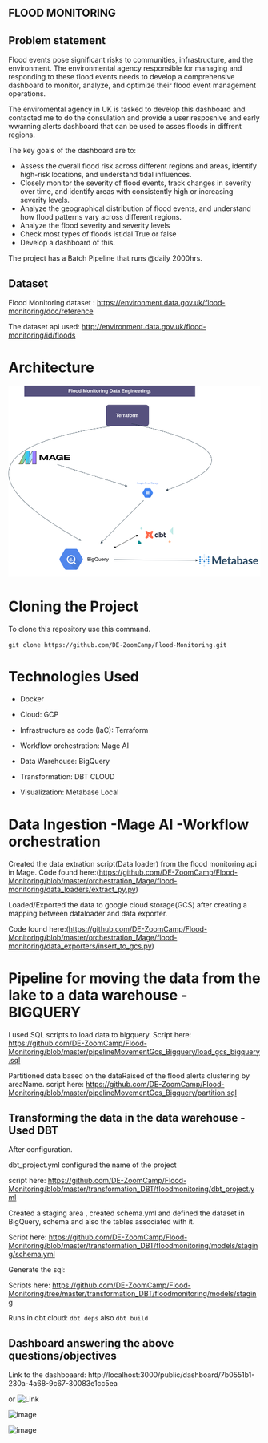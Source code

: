 ## FLOOD MONITORING

## Problem statement
Flood events pose significant risks to communities, infrastructure, and the environment. The environmental agency responsible for managing and responding to these flood events needs to develop a comprehensive dashboard to monitor, analyze, and optimize their flood event management operations.

The enviromental agency in UK is tasked to develop this dashboard and contacted me to do the consulation and provide a user resposnive and early wwarning alerts dashboard that can be used to asses floods in diffrent regions.

The key goals of the dashboard are to:
- Assess the overall flood risk across different regions and areas, identify high-risk locations, and understand  tidal influences.
- Closely monitor the severity of flood events, track changes in severity over time, and identify areas with consistently high or increasing severity levels.
- Analyze the geographical distribution of flood events, and understand how flood patterns vary across different regions.
- Analyze the flood severity and severity levels
- Check most types of floods istidal True or false
- Develop a dashboard of this.

The project has a Batch Pipeline that runs @daily 2000hrs.

## Dataset

Flood Monitoring dataset : https://environment.data.gov.uk/flood-monitoring/doc/reference

The dataset api used: http://environment.data.gov.uk/flood-monitoring/id/floods


# Architecture
![Workflow](https://github.com/DE-ZoomCamp/Flood-Monitoring/blob/master/Floodmonitoring.drawio.png)

# Cloning the Project

To clone this repository use this command.

`
git clone https://github.com/DE-ZoomCamp/Flood-Monitoring.git
`

# Technologies Used

- Docker

- Cloud: GCP

- Infrastructure as code (IaC): Terraform

- Workflow orchestration: Mage AI

- Data Warehouse: BigQuery

- Transformation: DBT CLOUD

- Visualization: Metabase Local

# Data Ingestion -Mage AI -Workflow orchestration

Created the data extration script(Data loader) from the flood monitoring api in Mage.
Code found here:(https://github.com/DE-ZoomCamp/Flood-Monitoring/blob/master/orchestration_Mage/flood-monitoring/data_loaders/extract_py.py)

Loaded/Exported the data to google cloud storage(GCS) after creating a mapping between dataloader and data exporter.

Code found here:(https://github.com/DE-ZoomCamp/Flood-Monitoring/blob/master/orchestration_Mage/flood-monitoring/data_exporters/insert_to_gcs.py)

#  Pipeline for moving the data from the lake to a data warehouse - BIGQUERY

I used SQL scripts to load data to bigquery.
Script here: https://github.com/DE-ZoomCamp/Flood-Monitoring/blob/master/pipelineMovementGcs_Bigquery/load_gcs_bigquery.sql

Partitioned data based on the dataRaised of the flood alerts clustering by areaName.
script here: https://github.com/DE-ZoomCamp/Flood-Monitoring/blob/master/pipelineMovementGcs_Bigquery/partition.sql

## Transforming the data in the data warehouse - Used DBT
After configuration.

dbt_project.yml configured the name of the project

script here: https://github.com/DE-ZoomCamp/Flood-Monitoring/blob/master/transformation_DBT/floodmonitoring/dbt_project.yml

Created a staging area , created schema.yml and defined the dataset in BigQuery, schema and also the tables associated with it.

Script here: https://github.com/DE-ZoomCamp/Flood-Monitoring/blob/master/transformation_DBT/floodmonitoring/models/staging/schema.yml

Generate the sql:

Scripts here: https://github.com/DE-ZoomCamp/Flood-Monitoring/tree/master/transformation_DBT/floodmonitoring/models/staging


Runs in dbt cloud:
`
dbt deps
`
also
`
dbt build
`

## Dashboard answering the above questions/objectives

Link to the dashboaard: http://localhost:3000/public/dashboard/7b0551b1-230a-4a68-9c67-30083e1cc5ea

or ![Link](http://localhost:3000/public/dashboard/7b0551b1-230a-4a68-9c67-30083e1cc5ea)


![image](https://github.com/DE-ZoomCamp/Flood-Monitoring/assets/55980747/8ec36ce3-ebb0-4231-92e6-a73ddff6c023)

![image](https://github.com/DE-ZoomCamp/Flood-Monitoring/assets/55980747/de062f85-2891-4eba-8673-3fbaeb4df599)





